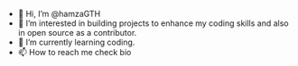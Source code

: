 - 👋 Hi, I’m @hamzaGTH
- 👀 I’m interested in building projects to enhance my coding skills and also in open source as a contributor.
- 🌱 I’m currently learning coding.
- 📫 How to reach me check bio

<!---
hamzaGTH/hamzaGTH is a ✨ special ✨ repository because its `README.md` (this file) appears on your GitHub profile.
You can click the Preview link to take a look at your changes.
--->
